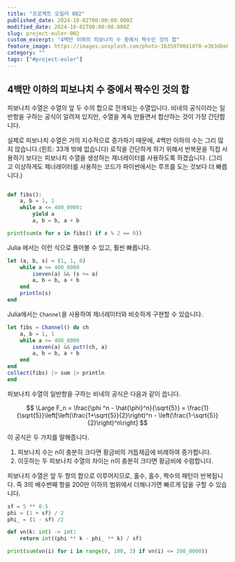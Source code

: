```yaml
---
title: "프로젝트 오일러 002"
published_date: 2024-10-02T00:00:00.000Z
modified_date: 2024-10-02T00:00:00.000Z
slug: project-euler-002
custom_excerpt: "4백만 이하의 피보나치 수 중에서 짝수인 것의 합"
feature_image: https://images.unsplash.com/photo-1635070041078-e363dbe005cb?crop=entropy&cs=tinysrgb&fit=max&fm=jpg&q=80&w=2000
category: ""
tags: ["#project-euler"]
---
```


## 4백만 이하의 피보나치 수 중에서 짝수인 것의 합

피보나치 수열은 수열의 앞 두 수의 합으로 전개되는 수열입니다. 비네의 공식이라는 일반항을 구하는 공식이 알려져 있지만, 수열을 계속 만들면서 합산하는 것이 가장 간단합니다.

실제로 피보나치 수열은 거의 지수적으로 증가하기 때문에, 4백만 이하의 수는 그리 많지 않습니다.(힌트: 33개 밖에 없습니다) 로직을 간단하게 하기 위해서 반복문을 직접 사용하기 보다는 피보나치 수열을 생성하는 제너레이터를 사용하도록 하겠습니다. (그리고 이상하게도 제너레이터를 사용하는 코드가 파이썬에서는 루프를 도는 것보다 더 빠릅니다.)

```python

def fibs():
	a, b = 1, 1
	while a <= 400_0000:
		yield a
		a, b = b, a + b

print(sum(x for x in fibs() if x % 2 == 0))
```


Julia 에서는 이런 식으로 풀어볼 수 있고, 훨씬 빠릅니다.

```julia
let (a, b, s) = (1, 1, 0)
	while a <= 400_0000
		iseven(a) && (s += a)
		a, b = b, a + b
	end
	println(s)
end
```

Julia에서는 `Channel`을 사용하여 제너레이터와 비슷하게 구현할 수 있습니다.

```julia
let fibs = Channel() do ch
	a, b = 1, 1
	while a <= 400_0000
		iseven(a) && put!(ch, a)
		a, b = b, a + b
	end
end
collect(fibs) |> sum |> println
end
```


피보나치 수열의 일반항을 구하는 비네의 공식은 다음과 같이 씁니다.

$$
\Large F_n = \frac{\phi ^n - \hat{\phi}^n}{\sqrt{5}} = \frac{1}{\sqrt{5}}\left[\left(\frac{1+\sqrt{5}}{2}\right)^n - \left(\frac{1-\sqrt{5}}{2}\right)^n\right]
$$

이 공식은 두 가지를 말해줍니다.

1. 피보나치 수는 n이 충분히 크다면 황금비의 거듭제곱에 비례하여 증가합니다.
2. 이웃하는 두 피보나치 수열의 차이는 n이 충분히 크다면 황금비에 수렴합니다.

피보나치 수열은 앞 두 항의 합으로 이루어지므로, 홀수, 홀수, 짝수의 패턴이 반복됩니다. 즉 3의 배수번째 항을 200만 이하의 범위에서 더해나가면 빠르게 답을 구할 수 있습니다.

```python
sf = 5 ** 0.5
phi = (1 + sf) / 2
phi_ = (1 - sf) /2

def vn(k: int) -> int:
    return int((phi ** k - phi_ ** k) / sf)

print(sum(vn(i) for i in range(0, 100, 3) if vn(i) <= 200_0000))
```
